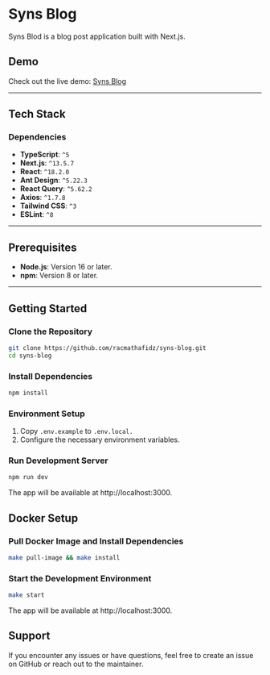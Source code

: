# Syns Blog

Syns Blod is a blog post application built with Next.js.

## Demo
Check out the live demo: [Syns Blog](https://syns-blog.vercel.app/)

---

## Tech Stack
### Dependencies
- **TypeScript**: `^5`
- **Next.js**: `^13.5.7`
- **React**: `^18.2.0`
- **Ant Design**: `^5.22.3`
- **React Query**: `^5.62.2`
- **Axios**: `^1.7.8`
- **Tailwind CSS**: `^3`
- **ESLint**: `^8`

---

## Prerequisites
- **Node.js**: Version 16 or later.
- **npm**: Version 8 or later.

---

## Getting Started

### Clone the Repository
```bash
git clone https://github.com/racmathafidz/syns-blog.git
cd syns-blog
```

### Install Dependencies
```bash
npm install
```

### Environment Setup
1. Copy ```.env.example``` to ```.env.local.```
2. Configure the necessary environment variables.

### Run Development Server
```bash
npm run dev
```
The app will be available at http://localhost:3000.

## Docker Setup

### Pull Docker Image and Install Dependencies
```bash
make pull-image && make install
```

### Start the Development Environment
```bash
make start
```
The app will be available at http://localhost:3000.

## Support
If you encounter any issues or have questions, feel free to create an issue on GitHub or reach out to the maintainer.
